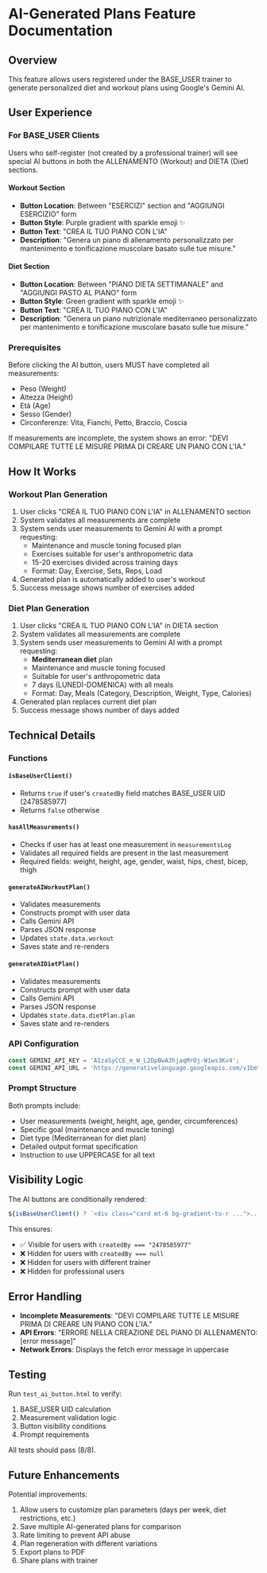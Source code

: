# AI-Generated Plans Feature Documentation

## Overview

This feature allows users registered under the BASE_USER trainer to generate personalized diet and workout plans using Google's Gemini AI.

## User Experience

### For BASE_USER Clients

Users who self-register (not created by a professional trainer) will see special AI buttons in both the ALLENAMENTO (Workout) and DIETA (Diet) sections.

#### Workout Section
- **Button Location**: Between "ESERCIZI" section and "AGGIUNGI ESERCIZIO" form
- **Button Style**: Purple gradient with sparkle emoji ✨
- **Button Text**: "CREA IL TUO PIANO CON L'IA"
- **Description**: "Genera un piano di allenamento personalizzato per mantenimento e tonificazione muscolare basato sulle tue misure."

#### Diet Section
- **Button Location**: Between "PIANO DIETA SETTIMANALE" and "AGGIUNGI PASTO AL PIANO" form
- **Button Style**: Green gradient with sparkle emoji ✨
- **Button Text**: "CREA IL TUO PIANO CON L'IA"
- **Description**: "Genera un piano nutrizionale mediterraneo personalizzato per mantenimento e tonificazione muscolare basato sulle tue misure."

### Prerequisites

Before clicking the AI button, users MUST have completed all measurements:
- Peso (Weight)
- Altezza (Height)
- Età (Age)
- Sesso (Gender)
- Circonferenze: Vita, Fianchi, Petto, Braccio, Coscia

If measurements are incomplete, the system shows an error: "DEVI COMPILARE TUTTE LE MISURE PRIMA DI CREARE UN PIANO CON L'IA."

## How It Works

### Workout Plan Generation

1. User clicks "CREA IL TUO PIANO CON L'IA" in ALLENAMENTO section
2. System validates all measurements are complete
3. System sends user measurements to Gemini AI with a prompt requesting:
   - Maintenance and muscle toning focused plan
   - Exercises suitable for user's anthropometric data
   - 15-20 exercises divided across training days
   - Format: Day, Exercise, Sets, Reps, Load
4. Generated plan is automatically added to user's workout
5. Success message shows number of exercises added

### Diet Plan Generation

1. User clicks "CREA IL TUO PIANO CON L'IA" in DIETA section
2. System validates all measurements are complete
3. System sends user measurements to Gemini AI with a prompt requesting:
   - **Mediterranean diet** plan
   - Maintenance and muscle toning focused
   - Suitable for user's anthropometric data
   - 7 days (LUNEDÌ-DOMENICA) with all meals
   - Format: Day, Meals (Category, Description, Weight, Type, Calories)
4. Generated plan replaces current diet plan
5. Success message shows number of days added

## Technical Details

### Functions

#### `isBaseUserClient()`
- Returns `true` if user's `createdBy` field matches BASE_USER UID (2478585977)
- Returns `false` otherwise

#### `hasAllMeasurements()`
- Checks if user has at least one measurement in `measurementsLog`
- Validates all required fields are present in the last measurement
- Required fields: weight, height, age, gender, waist, hips, chest, bicep, thigh

#### `generateAIWorkoutPlan()`
- Validates measurements
- Constructs prompt with user data
- Calls Gemini API
- Parses JSON response
- Updates `state.data.workout`
- Saves state and re-renders

#### `generateAIDietPlan()`
- Validates measurements
- Constructs prompt with user data
- Calls Gemini API
- Parses JSON response
- Updates `state.data.dietPlan.plan`
- Saves state and re-renders

### API Configuration

```javascript
const GEMINI_API_KEY = 'AIzaSyCCE_m_W_L2DpBwA3hjaqMrOj-W1ws3Kv4';
const GEMINI_API_URL = 'https://generativelanguage.googleapis.com/v1beta/models/gemini-2.0-flash:generateContent';
```

### Prompt Structure

Both prompts include:
- User measurements (weight, height, age, gender, circumferences)
- Specific goal (maintenance and muscle toning)
- Diet type (Mediterranean for diet plan)
- Detailed output format specification
- Instruction to use UPPERCASE for all text

## Visibility Logic

The AI buttons are conditionally rendered:

```javascript
${isBaseUserClient() ? `<div class="card mt-6 bg-gradient-to-r ...">...</div>` : ''}
```

This ensures:
- ✅ Visible for users with `createdBy === "2478585977"`
- ❌ Hidden for users with `createdBy === null`
- ❌ Hidden for users with different trainer
- ❌ Hidden for professional users

## Error Handling

- **Incomplete Measurements**: "DEVI COMPILARE TUTTE LE MISURE PRIMA DI CREARE UN PIANO CON L'IA."
- **API Errors**: "ERRORE NELLA CREAZIONE DEL PIANO DI ALLENAMENTO: [error message]"
- **Network Errors**: Displays the fetch error message in uppercase

## Testing

Run `test_ai_button.html` to verify:
1. BASE_USER UID calculation
2. Measurement validation logic
3. Button visibility conditions
4. Prompt requirements

All tests should pass (8/8).

## Future Enhancements

Potential improvements:
1. Allow users to customize plan parameters (days per week, diet restrictions, etc.)
2. Save multiple AI-generated plans for comparison
3. Rate limiting to prevent API abuse
4. Plan regeneration with different variations
5. Export plans to PDF
6. Share plans with trainer
